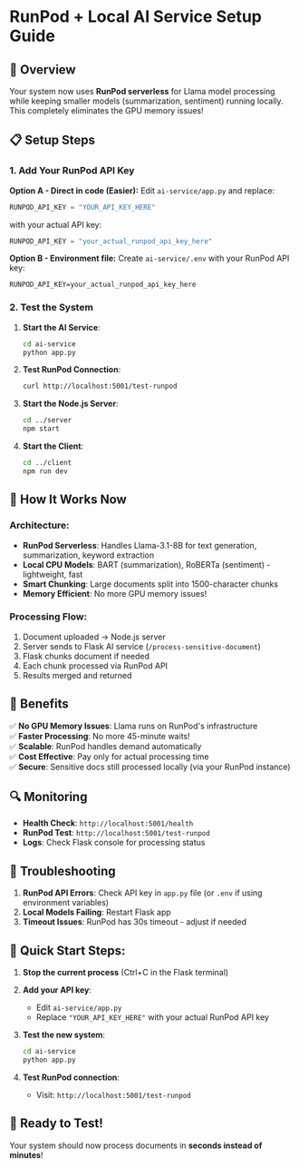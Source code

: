 # RunPod + Local AI Service Setup Guide

## 🚀 Overview
Your system now uses **RunPod serverless** for Llama model processing while keeping smaller models (summarization, sentiment) running locally. This completely eliminates the GPU memory issues!

## 📋 Setup Steps

### 1. Add Your RunPod API Key

**Option A - Direct in code (Easier):**
Edit `ai-service/app.py` and replace:
```python
RUNPOD_API_KEY = "YOUR_API_KEY_HERE"
```
with your actual API key:
```python
RUNPOD_API_KEY = "your_actual_runpod_api_key_here"
```

**Option B - Environment file:**
Create `ai-service/.env` with your RunPod API key:
```env
RUNPOD_API_KEY=your_actual_runpod_api_key_here
```

### 2. Test the System

1. **Start the AI Service**:
   ```bash
   cd ai-service
   python app.py
   ```

2. **Test RunPod Connection**:
   ```bash
   curl http://localhost:5001/test-runpod
   ```

3. **Start the Node.js Server**:
   ```bash
   cd ../server
   npm start
   ```

4. **Start the Client**:
   ```bash
   cd ../client
   npm run dev
   ```

## 🔧 How It Works Now

### Architecture:
- **RunPod Serverless**: Handles Llama-3.1-8B for text generation, summarization, keyword extraction
- **Local CPU Models**: BART (summarization), RoBERTa (sentiment) - lightweight, fast
- **Smart Chunking**: Large documents split into 1500-character chunks
- **Memory Efficient**: No more GPU memory issues!

### Processing Flow:
1. Document uploaded → Node.js server
2. Server sends to Flask AI service (`/process-sensitive-document`)
3. Flask chunks document if needed
4. Each chunk processed via RunPod API
5. Results merged and returned

## 🎯 Benefits

✅ **No GPU Memory Issues**: Llama runs on RunPod's infrastructure  
✅ **Faster Processing**: No more 45-minute waits!  
✅ **Scalable**: RunPod handles demand automatically  
✅ **Cost Effective**: Pay only for actual processing time  
✅ **Secure**: Sensitive docs still processed locally (via your RunPod instance)  

## 🔍 Monitoring

- **Health Check**: `http://localhost:5001/health`
- **RunPod Test**: `http://localhost:5001/test-runpod`
- **Logs**: Check Flask console for processing status

## 🚨 Troubleshooting

1. **RunPod API Errors**: Check API key in `app.py` file (or `.env` if using environment variables)
2. **Local Models Failing**: Restart Flask app
3. **Timeout Issues**: RunPod has 30s timeout - adjust if needed

## 🚀 Quick Start Steps:

1. **Stop the current process** (Ctrl+C in the Flask terminal)

2. **Add your API key**: 
   - Edit `ai-service/app.py`
   - Replace `"YOUR_API_KEY_HERE"` with your actual RunPod API key

3. **Test the new system**:
   ```bash
   cd ai-service
   python app.py
   ```

4. **Test RunPod connection**:
   - Visit: `http://localhost:5001/test-runpod`

## 🎉 Ready to Test!

Your system should now process documents in **seconds instead of minutes**! 